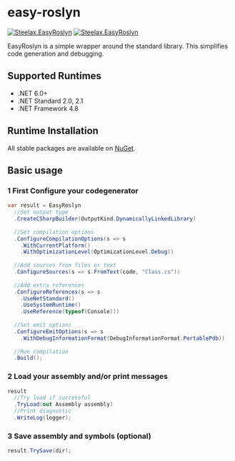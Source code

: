 # easy-roslyn
[![Steelax.EasyRoslyn](https://img.shields.io/nuget/v/Steelax.EasyRoslyn.svg)](https://www.nuget.org/packages/Steelax.EasyRoslyn) [![Steelax.EasyRoslyn](https://img.shields.io/nuget/dt/Steelax.EasyRoslyn.svg)](https://www.nuget.org/packages/Steelax.EasyRoslyn/)

EasyRoslyn is a simple wrapper around the standard library. This simplifies code generation and debugging.

## Supported Runtimes
- .NET 6.0+
- .NET Standard 2.0, 2.1
- .NET Framework 4.8

## Runtime Installation

All stable packages are available on [NuGet](https://www.nuget.org/packages/Steelax.EasyRoslyn/).

## Basic usage

### 1 First Configure your codegenerator
```csharp
var result = EasyRoslyn
  //Set output type
  .CreateCSharpBuilder(OutputKind.DynamicallyLinkedLibrary)
  
  //Set compilation options
  .ConfigureCompilationOptions(s => s
    .WithCurrentPlatform()
    .WithOptimizationLevel(OptimizationLevel.Debug))
  
  //Add sources from files or text
  .ConfigureSources(s => s.FromText(code, "Class.cs"))
  
  //Add extra references
  .ConfigureReferences(s => s
    .UseNetStandard()
    .UseSystemRuntime()
    .UseReference(typeof(Console)))
  
  //Set emit options
  .ConfigureEmitOptions(s => s
    .WithDebugInformationFormat(DebugInformationFormat.PortablePdb))
  
  //Run compilation
  .Build();
```

### 2 Load your assembly and/or print messages
```csharp
result
  //Try load if successful
  .TryLoad(out Assembly assembly)
  //Print diagnostic
  .WriteLog(logger);
```
### 3 Save assembly and symbols (optional)
```csharp
result.TrySave(dir);
```


